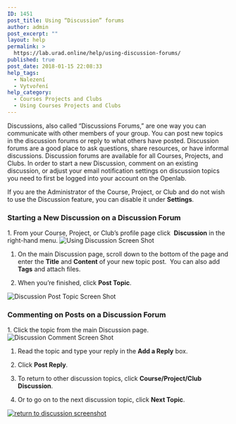```yaml
---
ID: 1451
post_title: Using “Discussion” forums
author: admin
post_excerpt: ""
layout: help
permalink: >
  https://lab.urad.online/help/using-discussion-forums/
published: true
post_date: 2018-01-15 22:08:33
help_tags:
  - Nalezení
  - Vytvoření
help_category:
  - Courses Projects and Clubs
  - Using Courses Projects and Clubs
---
```

Discussions, also called “Discussions Forums,” are one way you can communicate with other members of your group. You can post new topics in the discussion forums or reply to what others have posted. Discussion forums are a good place to ask questions, share resources, or have informal discussions. Discussion forums are available for all Courses, Projects, and Clubs. In order to start a new Discussion, comment on an existing discussion, or adjust your email notification settings on discussion topics you need to first be logged into your account on the Openlab.

If you are the Administrator of the Course, Project, or Club and do not wish to use the Discussion feature, you can disable it under <strong>Settings</strong>.
<h3><strong>Starting a New Discussion on a Discussion Forum</strong></h3>
1. From your Course, Project, or Club’s profile page click  <strong>Discussion</strong> in the right-hand menu.

<img class="alignnone wp-image-36512 size-full" src="https://openlab.citytech.cuny.edu/wp-content/uploads/2012/09/Using_Discussion_Forums_1_v2.png" alt="Using Discussion Screen Shot" />

1. On the main Discussion page, scroll down to the bottom of the page and enter the <strong>Title</strong> and <strong>Content</strong> of your new topic post.  You can also add <strong>Tags</strong> and attach files.

2. When you’re finished, click <strong>Post Topic</strong>.

<img class="alignnone wp-image-36514 size-full" src="https://openlab.citytech.cuny.edu/wp-content/uploads/2012/09/Using_Discussion_Forums_3_v2.png" alt="Discussion Post Topic Screen Shot" />
<h3><strong>Commenting on Posts on a Discussion Forum</strong></h3>
1. Click the topic from the main Discussion page.

<img class="alignnone wp-image-36515 size-full" src="https://openlab.citytech.cuny.edu/wp-content/uploads/2012/09/Using_Discussion_Forums_4_v2.png" alt="Discussion Comment Screen Shot" />

1. Read the topic and type your reply in the <strong>Add a Reply</strong> box.

2. Click <strong>Post Reply</strong>.

3. To return to other discussion topics, click <strong>Course/Project/Club Discussion</strong>.

4. Or to go on to the next discussion topic, click <strong>Next Topic</strong>.

<a href="https://openlab.citytech.cuny.edu/wp-content/uploads/2012/09/Using_Discussion_Forums_5_v2.png"><img class="alignnone wp-image-36516 size-full" title="Using_Discussion_5" src="https://openlab.citytech.cuny.edu/wp-content/uploads/2012/09/Using_Discussion_Forums_5_v2.png" alt="return to discussion screenshot" /></a>

&nbsp;